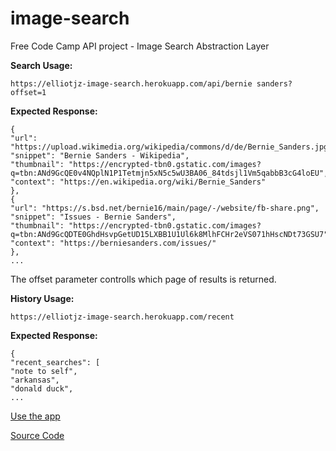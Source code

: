 # image-search
Free Code Camp API project - Image Search Abstraction Layer

**Search Usage:**
```
https://elliotjz-image-search.herokuapp.com/api/bernie sanders?offset=1
```

**Expected Response:**
```
{
"url": "https://upload.wikimedia.org/wikipedia/commons/d/de/Bernie_Sanders.jpg",
"snippet": "Bernie Sanders - Wikipedia",
"thumbnail": "https://encrypted-tbn0.gstatic.com/images?q=tbn:ANd9GcQE0v4NQplN1P1Tetmjn5xN5c5wU3BA06_84tdsjl1Vm5qabbB3cG4loEU",
"context": "https://en.wikipedia.org/wiki/Bernie_Sanders"
},
{
"url": "https://s.bsd.net/bernie16/main/page/-/website/fb-share.png",
"snippet": "Issues - Bernie Sanders",
"thumbnail": "https://encrypted-tbn0.gstatic.com/images?q=tbn:ANd9GcQDTE0GhdHsvpGetUD15LXBB1U1Ul6k8MlhFCHr2eVS071hHscNDt73GSU7",
"context": "https://berniesanders.com/issues/"
},
...
```

The offset parameter controlls which page of results is returned.

**History Usage:**

```
https://elliotjz-image-search.herokuapp.com/recent
```

**Expected Response:**

```
{
"recent_searches": [
"note to self",
"arkansas",
"donald duck",
...
```

[Use the app](https://elliotjz-image-search.herokuapp.com)

[Source Code](https://github.com/elliotjz/image-search)


